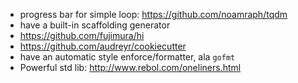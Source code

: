 * progress bar for simple loop: https://github.com/noamraph/tqdm
* have a built-in scaffolding generator
 * https://github.com/fujimura/hi
 * https://github.com/audreyr/cookiecutter
* have an automatic style enforce/formatter, ala `gofmt`
* Powerful std lib: http://www.rebol.com/oneliners.html
